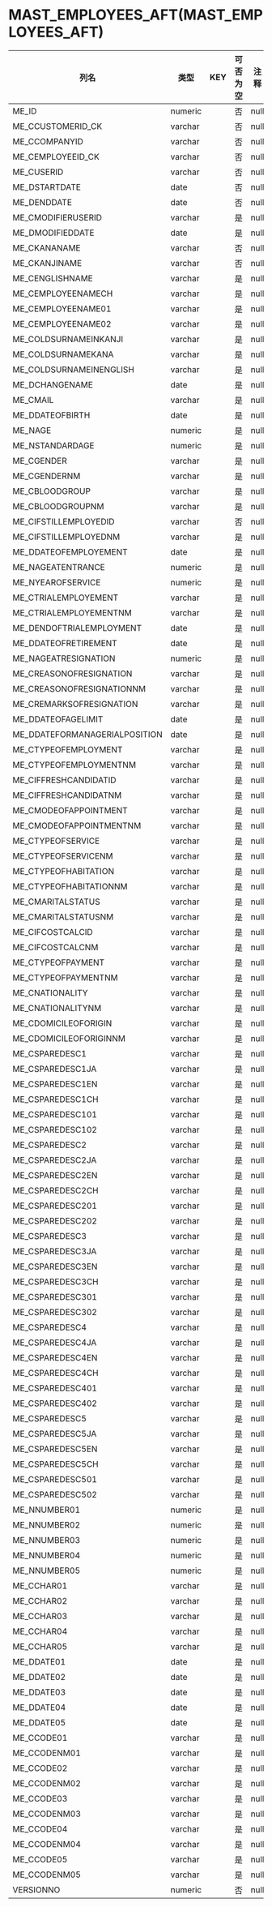 # MAST_EMPLOYEES_AFT(MAST_EMPLOYEES_AFT)
| 列名   | 类型   | KEY  | 可否为空 | 注释   |
| ---- | ---- | ---- | ---- | ---- |
|ME_ID|numeric||否|null|
|ME_CCUSTOMERID_CK|varchar||否|null|
|ME_CCOMPANYID|varchar||否|null|
|ME_CEMPLOYEEID_CK|varchar||否|null|
|ME_CUSERID|varchar||否|null|
|ME_DSTARTDATE|date||否|null|
|ME_DENDDATE|date||否|null|
|ME_CMODIFIERUSERID|varchar||是|null|
|ME_DMODIFIEDDATE|date||是|null|
|ME_CKANANAME|varchar||否|null|
|ME_CKANJINAME|varchar||否|null|
|ME_CENGLISHNAME|varchar||是|null|
|ME_CEMPLOYEENAMECH|varchar||是|null|
|ME_CEMPLOYEENAME01|varchar||是|null|
|ME_CEMPLOYEENAME02|varchar||是|null|
|ME_COLDSURNAMEINKANJI|varchar||是|null|
|ME_COLDSURNAMEKANA|varchar||是|null|
|ME_COLDSURNAMEINENGLISH|varchar||是|null|
|ME_DCHANGENAME|date||是|null|
|ME_CMAIL|varchar||是|null|
|ME_DDATEOFBIRTH|date||是|null|
|ME_NAGE|numeric||是|null|
|ME_NSTANDARDAGE|numeric||是|null|
|ME_CGENDER|varchar||是|null|
|ME_CGENDERNM|varchar||是|null|
|ME_CBLOODGROUP|varchar||是|null|
|ME_CBLOODGROUPNM|varchar||是|null|
|ME_CIFSTILLEMPLOYEDID|varchar||否|null|
|ME_CIFSTILLEMPLOYEDNM|varchar||是|null|
|ME_DDATEOFEMPLOYEMENT|date||是|null|
|ME_NAGEATENTRANCE|numeric||是|null|
|ME_NYEAROFSERVICE|numeric||是|null|
|ME_CTRIALEMPLOYEMENT|varchar||是|null|
|ME_CTRIALEMPLOYEMENTNM|varchar||是|null|
|ME_DENDOFTRIALEMPLOYMENT|date||是|null|
|ME_DDATEOFRETIREMENT|date||是|null|
|ME_NAGEATRESIGNATION|numeric||是|null|
|ME_CREASONOFRESIGNATION|varchar||是|null|
|ME_CREASONOFRESIGNATIONNM|varchar||是|null|
|ME_CREMARKSOFRESIGNATION|varchar||是|null|
|ME_DDATEOFAGELIMIT|date||是|null|
|ME_DDATEFORMANAGERIALPOSITION|date||是|null|
|ME_CTYPEOFEMPLOYMENT|varchar||是|null|
|ME_CTYPEOFEMPLOYMENTNM|varchar||是|null|
|ME_CIFFRESHCANDIDATID|varchar||是|null|
|ME_CIFFRESHCANDIDATNM|varchar||是|null|
|ME_CMODEOFAPPOINTMENT|varchar||是|null|
|ME_CMODEOFAPPOINTMENTNM|varchar||是|null|
|ME_CTYPEOFSERVICE|varchar||是|null|
|ME_CTYPEOFSERVICENM|varchar||是|null|
|ME_CTYPEOFHABITATION|varchar||是|null|
|ME_CTYPEOFHABITATIONNM|varchar||是|null|
|ME_CMARITALSTATUS|varchar||是|null|
|ME_CMARITALSTATUSNM|varchar||是|null|
|ME_CIFCOSTCALCID|varchar||是|null|
|ME_CIFCOSTCALCNM|varchar||是|null|
|ME_CTYPEOFPAYMENT|varchar||是|null|
|ME_CTYPEOFPAYMENTNM|varchar||是|null|
|ME_CNATIONALITY|varchar||是|null|
|ME_CNATIONALITYNM|varchar||是|null|
|ME_CDOMICILEOFORIGIN|varchar||是|null|
|ME_CDOMICILEOFORIGINNM|varchar||是|null|
|ME_CSPAREDESC1|varchar||是|null|
|ME_CSPAREDESC1JA|varchar||是|null|
|ME_CSPAREDESC1EN|varchar||是|null|
|ME_CSPAREDESC1CH|varchar||是|null|
|ME_CSPAREDESC101|varchar||是|null|
|ME_CSPAREDESC102|varchar||是|null|
|ME_CSPAREDESC2|varchar||是|null|
|ME_CSPAREDESC2JA|varchar||是|null|
|ME_CSPAREDESC2EN|varchar||是|null|
|ME_CSPAREDESC2CH|varchar||是|null|
|ME_CSPAREDESC201|varchar||是|null|
|ME_CSPAREDESC202|varchar||是|null|
|ME_CSPAREDESC3|varchar||是|null|
|ME_CSPAREDESC3JA|varchar||是|null|
|ME_CSPAREDESC3EN|varchar||是|null|
|ME_CSPAREDESC3CH|varchar||是|null|
|ME_CSPAREDESC301|varchar||是|null|
|ME_CSPAREDESC302|varchar||是|null|
|ME_CSPAREDESC4|varchar||是|null|
|ME_CSPAREDESC4JA|varchar||是|null|
|ME_CSPAREDESC4EN|varchar||是|null|
|ME_CSPAREDESC4CH|varchar||是|null|
|ME_CSPAREDESC401|varchar||是|null|
|ME_CSPAREDESC402|varchar||是|null|
|ME_CSPAREDESC5|varchar||是|null|
|ME_CSPAREDESC5JA|varchar||是|null|
|ME_CSPAREDESC5EN|varchar||是|null|
|ME_CSPAREDESC5CH|varchar||是|null|
|ME_CSPAREDESC501|varchar||是|null|
|ME_CSPAREDESC502|varchar||是|null|
|ME_NNUMBER01|numeric||是|null|
|ME_NNUMBER02|numeric||是|null|
|ME_NNUMBER03|numeric||是|null|
|ME_NNUMBER04|numeric||是|null|
|ME_NNUMBER05|numeric||是|null|
|ME_CCHAR01|varchar||是|null|
|ME_CCHAR02|varchar||是|null|
|ME_CCHAR03|varchar||是|null|
|ME_CCHAR04|varchar||是|null|
|ME_CCHAR05|varchar||是|null|
|ME_DDATE01|date||是|null|
|ME_DDATE02|date||是|null|
|ME_DDATE03|date||是|null|
|ME_DDATE04|date||是|null|
|ME_DDATE05|date||是|null|
|ME_CCODE01|varchar||是|null|
|ME_CCODENM01|varchar||是|null|
|ME_CCODE02|varchar||是|null|
|ME_CCODENM02|varchar||是|null|
|ME_CCODE03|varchar||是|null|
|ME_CCODENM03|varchar||是|null|
|ME_CCODE04|varchar||是|null|
|ME_CCODENM04|varchar||是|null|
|ME_CCODE05|varchar||是|null|
|ME_CCODENM05|varchar||是|null|
|VERSIONNO|numeric||否|null|
